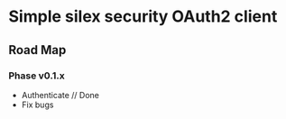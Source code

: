 # Simple silex security OAuth2 client

## Road Map

### Phase v0.1.x

* Authenticate // Done
* Fix bugs
